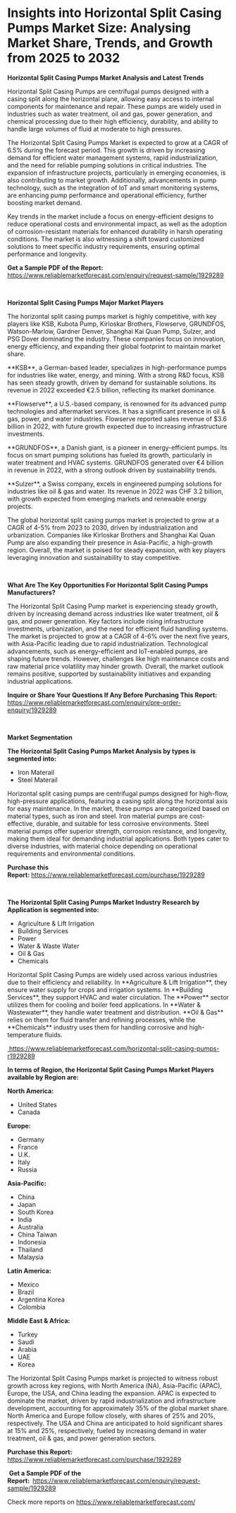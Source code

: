 <p><h1>Insights into Horizontal Split Casing Pumps Market Size: Analysing Market Share, Trends, and Growth from 2025 to 2032</h1></p><p><strong>Horizontal Split Casing Pumps Market Analysis and Latest Trends</strong></p>
<p><p>Horizontal Split Casing Pumps are centrifugal pumps designed with a casing split along the horizontal plane, allowing easy access to internal components for maintenance and repair. These pumps are widely used in industries such as water treatment, oil and gas, power generation, and chemical processing due to their high efficiency, durability, and ability to handle large volumes of fluid at moderate to high pressures.</p><p>The Horizontal Split Casing Pumps Market is expected to grow at a CAGR of 6.5% during the forecast period. This growth is driven by increasing demand for efficient water management systems, rapid industrialization, and the need for reliable pumping solutions in critical industries. The expansion of infrastructure projects, particularly in emerging economies, is also contributing to market growth. Additionally, advancements in pump technology, such as the integration of IoT and smart monitoring systems, are enhancing pump performance and operational efficiency, further boosting market demand.</p><p>Key trends in the market include a focus on energy-efficient designs to reduce operational costs and environmental impact, as well as the adoption of corrosion-resistant materials for enhanced durability in harsh operating conditions. The market is also witnessing a shift toward customized solutions to meet specific industry requirements, ensuring optimal performance and longevity.</p></p>
<p><strong>Get a Sample PDF of the Report:&nbsp;</strong> <a href="https://www.reliablemarketforecast.com/enquiry/request-sample/1929289?utm_campaign=1674&utm_medium=2&utm_source=Github&utm_content=ia&utm_term=25012025&utm_id=horizontal-split-casing-pumps">https://www.reliablemarketforecast.com/enquiry/request-sample/1929289</a></p>
<p>&nbsp;</p>
<p><strong>Horizontal Split Casing Pumps Major Market Players</strong></p>
<p><p>The horizontal split casing pumps market is highly competitive, with key players like KSB, Kubota Pump, Kirloskar Brothers, Flowserve, GRUNDFOS, Watson-Marlow, Gardner Denver, Shanghai Kai Quan Pump, Sulzer, and PSG Dover dominating the industry. These companies focus on innovation, energy efficiency, and expanding their global footprint to maintain market share.</p><p>**KSB**, a German-based leader, specializes in high-performance pumps for industries like water, energy, and mining. With a strong R&D focus, KSB has seen steady growth, driven by demand for sustainable solutions. Its revenue in 2022 exceeded €2.5 billion, reflecting its market dominance.</p><p>**Flowserve**, a U.S.-based company, is renowned for its advanced pump technologies and aftermarket services. It has a significant presence in oil & gas, power, and water industries. Flowserve reported sales revenue of $3.6 billion in 2022, with future growth expected due to increasing infrastructure investments.</p><p>**GRUNDFOS**, a Danish giant, is a pioneer in energy-efficient pumps. Its focus on smart pumping solutions has fueled its growth, particularly in water treatment and HVAC systems. GRUNDFOS generated over €4 billion in revenue in 2022, with a strong outlook driven by sustainability trends.</p><p>**Sulzer**, a Swiss company, excels in engineered pumping solutions for industries like oil & gas and water. Its revenue in 2022 was CHF 3.2 billion, with growth expected from emerging markets and renewable energy projects.</p><p>The global horizontal split casing pumps market is projected to grow at a CAGR of 4-5% from 2023 to 2030, driven by industrialization and urbanization. Companies like Kirloskar Brothers and Shanghai Kai Quan Pump are also expanding their presence in Asia-Pacific, a high-growth region. Overall, the market is poised for steady expansion, with key players leveraging innovation and sustainability to stay competitive.</p></p>
<p>&nbsp;</p>
<p><strong>What Are The Key Opportunities For Horizontal Split Casing Pumps Manufacturers?</strong></p>
<p><p>The Horizontal Split Casing Pump market is experiencing steady growth, driven by increasing demand across industries like water treatment, oil & gas, and power generation. Key factors include rising infrastructure investments, urbanization, and the need for efficient fluid handling systems. The market is projected to grow at a CAGR of 4-6% over the next five years, with Asia-Pacific leading due to rapid industrialization. Technological advancements, such as energy-efficient and IoT-enabled pumps, are shaping future trends. However, challenges like high maintenance costs and raw material price volatility may hinder growth. Overall, the market outlook remains positive, supported by sustainability initiatives and expanding industrial applications.</p></p>
<p><strong>Inquire or Share Your Questions If Any Before Purchasing This Report:</strong> <a href="https://www.reliablemarketforecast.com/enquiry/pre-order-enquiry/1929289?utm_campaign=1674&utm_medium=2&utm_source=Github&utm_content=ia&utm_term=25012025&utm_id=horizontal-split-casing-pumps">https://www.reliablemarketforecast.com/enquiry/pre-order-enquiry/1929289</a></p>
<p>&nbsp;</p>
<p><strong>Market Segmentation</strong></p>
<p><strong>The Horizontal Split Casing Pumps Market Analysis by types is segmented into:</strong></p>
<p><ul><li>Iron Materail</li><li>Steel Materail</li></ul></p>
<p><p>Horizontal split casing pumps are centrifugal pumps designed for high-flow, high-pressure applications, featuring a casing split along the horizontal axis for easy maintenance. In the market, these pumps are categorized based on material types, such as iron and steel. Iron material pumps are cost-effective, durable, and suitable for less corrosive environments. Steel material pumps offer superior strength, corrosion resistance, and longevity, making them ideal for demanding industrial applications. Both types cater to diverse industries, with material choice depending on operational requirements and environmental conditions.</p></p>
<p><strong>Purchase this Report:&nbsp;</strong><a href="https://www.reliablemarketforecast.com/purchase/1929289?utm_campaign=1674&utm_medium=2&utm_source=Github&utm_content=ia&utm_term=25012025&utm_id=horizontal-split-casing-pumps">https://www.reliablemarketforecast.com/purchase/1929289</a></p>
<p>&nbsp;</p>
<p><strong>The Horizontal Split Casing Pumps Market Industry Research by Application is segmented into:</strong></p>
<p><ul><li>Agriculture & Lift Irrigation</li><li>Building Services</li><li>Power</li><li>Water & Waste Water</li><li>Oil & Gas</li><li>Chemicals</li></ul></p>
<p><p>Horizontal Split Casing Pumps are widely used across various industries due to their efficiency and reliability. In **Agriculture & Lift Irrigation**, they ensure water supply for crops and irrigation systems. In **Building Services**, they support HVAC and water circulation. The **Power** sector utilizes them for cooling and boiler feed applications. In **Water & Wastewater**, they handle water treatment and distribution. **Oil & Gas** relies on them for fluid transfer and refining processes, while the **Chemicals** industry uses them for handling corrosive and high-temperature fluids.</p></p>
<p><a href="https://www.reliablemarketforecast.com/horizontal-split-casing-pumps-r1929289?utm_campaign=1674&utm_medium=2&utm_source=Github&utm_content=ia&utm_term=25012025&utm_id=horizontal-split-casing-pumps">&nbsp;https://www.reliablemarketforecast.com/horizontal-split-casing-pumps-r1929289</a></p>
<p><strong>In terms of Region, the Horizontal Split Casing Pumps Market Players available by Region are:</strong></p>
<p>
    <p> <strong> North America: </strong>
        <ul>
            <li>United States</li>
            <li>Canada</li>
        </ul>
        </p> 
    <p> <strong> Europe: </strong>
        <ul>
            <li>Germany</li>
            <li>France</li>
            <li>U.K.</li>
            <li>Italy</li>
            <li>Russia</li>
        </ul>
        </p> 
    <p> <strong> Asia-Pacific: </strong>
        <ul>
            <li>China</li>
            <li>Japan</li>
            <li>South Korea</li>
            <li>India</li>
            <li>Australia</li>
            <li>China Taiwan</li>
            <li>Indonesia</li>
            <li>Thailand</li>
            <li>Malaysia</li>
        </ul>
        </p> 
    <p> <strong> Latin America: </strong>
        <ul>
            <li>Mexico</li>
            <li>Brazil</li>
            <li>Argentina Korea</li>
            <li>Colombia</li>
        </ul>
        </p> 
    <p> <strong> Middle East & Africa: </strong>
        <ul>
            <li>Turkey</li>
            <li>Saudi</li>
            <li>Arabia</li>
            <li>UAE</li>
            <li>Korea</li>
        </ul>
    </p>
    </p>
<p><p>The Horizontal Split Casing Pumps market is projected to witness robust growth across key regions, with North America (NA), Asia-Pacific (APAC), Europe, the USA, and China leading the expansion. APAC is expected to dominate the market, driven by rapid industrialization and infrastructure development, accounting for approximately 35% of the global market share. North America and Europe follow closely, with shares of 25% and 20%, respectively. The USA and China are anticipated to hold significant shares at 15% and 25%, respectively, fueled by increasing demand in water treatment, oil & gas, and power generation sectors.</p></p>
<p><strong>Purchase this Report: </strong><a href="https://www.reliablemarketforecast.com/purchase/1929289?utm_campaign=1674&utm_medium=2&utm_source=Github&utm_content=ia&utm_term=25012025&utm_id=horizontal-split-casing-pumps">https://www.reliablemarketforecast.com/purchase/1929289</a></p>
<p>&nbsp;<strong>Get a Sample PDF of the Report:&nbsp;&nbsp;</strong><a href="https://www.reliablemarketforecast.com/enquiry/request-sample/1929289?utm_campaign=1674&utm_medium=2&utm_source=Github&utm_content=ia&utm_term=25012025&utm_id=horizontal-split-casing-pumps">https://www.reliablemarketforecast.com/enquiry/request-sample/1929289</a></p>
<p><strong></strong></p>
<p>Check more reports on <a href="https://www.reliablemarketforecast.com/?utm_campaign=1674&utm_medium=2&utm_source=Github&utm_content=ia&utm_term=25012025&utm_id=horizontal-split-casing-pumps">https://www.reliablemarketforecast.com/</a></p>
